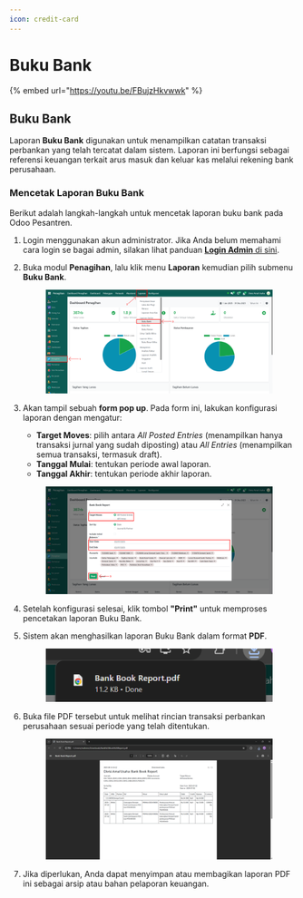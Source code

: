 ```yaml
---
icon: credit-card
---
```


# Buku Bank

{% embed url="https://youtu.be/FBujzHkvwwk" %}

## Buku Bank

Laporan **Buku Bank** digunakan untuk menampilkan catatan transaksi perbankan yang telah tercatat dalam sistem. Laporan ini berfungsi sebagai referensi keuangan terkait arus masuk dan keluar kas melalui rekening bank perusahaan.

### Mencetak Laporan Buku Bank

Berikut adalah langkah-langkah untuk mencetak laporan buku bank pada Odoo Pesantren.

1. Login menggunakan akun administrator. Jika Anda belum memahami cara login se bagai admin, silakan lihat panduan [**Login Admin** di sini](../../../panduan-login/login-admin.md).
2.  Buka modul **Penagihan**, lalu klik menu **Laporan** kemudian pilih submenu **Buku Bank**.

    <figure><img src="../../../.gitbook/assets/images-763 (1).png" alt=""><figcaption></figcaption></figure>


3.  Akan tampil sebuah **form pop up**. Pada form ini, lakukan konfigurasi laporan dengan mengatur:

    * **Target Moves**: pilih antara _All Posted Entries_ (menampilkan hanya transaksi jurnal yang sudah diposting) atau _All Entries_ (menampilkan semua transaksi, termasuk draft).
    * **Tanggal Mulai**: tentukan periode awal laporan.
    * **Tanggal Akhir**: tentukan periode akhir laporan.

    <figure><img src="../../../.gitbook/assets/images-764 (1).png" alt=""><figcaption></figcaption></figure>


4. Setelah konfigurasi selesai, klik tombol **"Print"** untuk memproses pencetakan laporan Buku Bank.
5.  Sistem akan menghasilkan laporan Buku Bank dalam format **PDF**.

    <figure><img src="../../../.gitbook/assets/images-765 (1).png" alt=""><figcaption></figcaption></figure>


6.  Buka file PDF tersebut untuk melihat rincian transaksi perbankan perusahaan sesuai periode yang telah ditentukan.

    <figure><img src="../../../.gitbook/assets/images-766 (1).png" alt=""><figcaption></figcaption></figure>


7. Jika diperlukan, Anda dapat menyimpan atau membagikan laporan PDF ini sebagai arsip atau bahan pelaporan keuangan.
